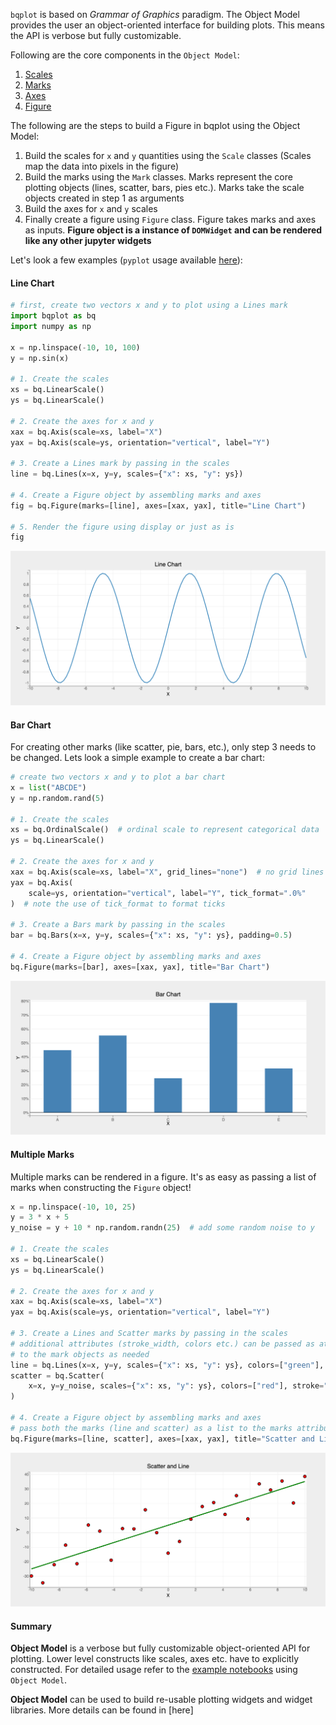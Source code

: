 `bqplot` is based on _Grammar of Graphics_ paradigm. The Object Model provides the user an object-oriented interface for building plots. This means the API is verbose but fully customizable.

Following are the core components in the `Object Model`:

1. [Scales](../api/scales.md)
2. [Marks](../api/marks.md)
3. [Axes](../api/axes.md)
4. [Figure](../api/figure.md)


The following are the steps to build a Figure in bqplot using the Object Model:

1. Build the scales for `x` and `y` quantities using the `Scale` classes (Scales map the data into pixels in the figure)
2. Build the marks using the `Mark` classes. Marks represent the core plotting objects (lines, scatter, bars, pies etc.). Marks take the scale objects created in step 1 as arguments
3. Build the axes for `x` and `y` scales
4. Finally create a figure using `Figure` class. Figure takes marks and axes as inputs.
__Figure object is a instance of `DOMWidget` and can be rendered like any other jupyter widgets__

Let's look a few examples (`pyplot` usage available [here](pyplot.md)):

#### Line Chart
```py
# first, create two vectors x and y to plot using a Lines mark
import bqplot as bq
import numpy as np

x = np.linspace(-10, 10, 100)
y = np.sin(x)

# 1. Create the scales
xs = bq.LinearScale()
ys = bq.LinearScale()

# 2. Create the axes for x and y
xax = bq.Axis(scale=xs, label="X")
yax = bq.Axis(scale=ys, orientation="vertical", label="Y")

# 3. Create a Lines mark by passing in the scales
line = bq.Lines(x=x, y=y, scales={"x": xs, "y": ys})

# 4. Create a Figure object by assembling marks and axes
fig = bq.Figure(marks=[line], axes=[xax, yax], title="Line Chart")

# 5. Render the figure using display or just as is
fig
```
![plot](../assets/images/pyplot-image1.png)

#### Bar Chart
For creating other marks (like scatter, pie, bars, etc.), only step 3 needs to be changed. Lets look a simple example to create a bar chart:
```py hl_lines="6 16"
# create two vectors x and y to plot a bar chart
x = list("ABCDE")
y = np.random.rand(5)

# 1. Create the scales
xs = bq.OrdinalScale()  # ordinal scale to represent categorical data
ys = bq.LinearScale()

# 2. Create the axes for x and y
xax = bq.Axis(scale=xs, label="X", grid_lines="none")  # no grid lines needed for x
yax = bq.Axis(
    scale=ys, orientation="vertical", label="Y", tick_format=".0%"
)  # note the use of tick_format to format ticks

# 3. Create a Bars mark by passing in the scales
bar = bq.Bars(x=x, y=y, scales={"x": xs, "y": ys}, padding=0.5)

# 4. Create a Figure object by assembling marks and axes
bq.Figure(marks=[bar], axes=[xax, yax], title="Bar Chart")
```
![plot](../assets/images/pyplot-image2.png)

#### Multiple Marks
Multiple marks can be rendered in a figure. It's as easy as passing a list of marks when constructing the `Figure` object!
```py hl_lines="23"
x = np.linspace(-10, 10, 25)
y = 3 * x + 5
y_noise = y + 10 * np.random.randn(25)  # add some random noise to y

# 1. Create the scales
xs = bq.LinearScale()
ys = bq.LinearScale()

# 2. Create the axes for x and y
xax = bq.Axis(scale=xs, label="X")
yax = bq.Axis(scale=ys, orientation="vertical", label="Y")

# 3. Create a Lines and Scatter marks by passing in the scales
# additional attributes (stroke_width, colors etc.) can be passed as attributes
# to the mark objects as needed
line = bq.Lines(x=x, y=y, scales={"x": xs, "y": ys}, colors=["green"], stroke_width=3)
scatter = bq.Scatter(
    x=x, y=y_noise, scales={"x": xs, "y": ys}, colors=["red"], stroke="black"
)

# 4. Create a Figure object by assembling marks and axes
# pass both the marks (line and scatter) as a list to the marks attribute
bq.Figure(marks=[line, scatter], axes=[xax, yax], title="Scatter and Line")
```
![plot](../assets/images/pyplot-image3.png)

#### Summary

__Object Model__ is a verbose but fully customizable object-oriented API for plotting. Lower level constructs like scales, axes etc. have to explicitly constructed.
For detailed usage refer to the [example notebooks](https://github.com/bqplot/bqplot/tree/master/examples/Marks/Object%20Model) using `Object Model`.

__Object Model__ can be used to build re-usable plotting widgets and widget libraries. More details can be found in [here]
